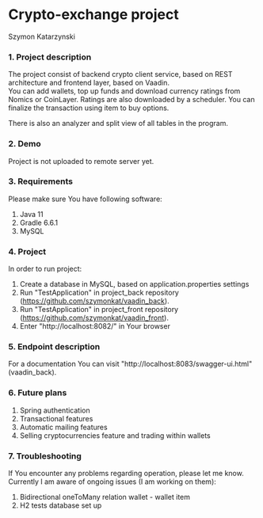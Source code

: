 # Crypto-exchange project
Szymon Katarzynski

### 1. Project description
The project consist of backend crypto client service, based on REST architecture and frontend layer,
based on Vaadin. <br>
You can add wallets, top up funds and download currency ratings from Nomics or CoinLayer. 
Ratings are also downloaded by a scheduler. You can finalize the transaction using item to buy options. <br>

There is also an analyzer and split view of all tables in the program. 

### 2. Demo
Project is not uploaded to remote server yet.

### 3. Requirements
Please make sure You have following software:
1) Java 11
2) Gradle 6.6.1
3) MySQL

### 4. Project
In order to run project: <br>
1) Create a database in MySQL, based on application.properties settings 
2) Run "TestApplication" in project_back repository (https://github.com/szymonkat/vaadin_back).
3) Run "TestApplication" in project_front repository (https://github.com/szymonkat/vaadin_front).
4) Enter "http://localhost:8082/" in Your browser

### 5. Endpoint description
For a documentation You can visit "http://localhost:8083/swagger-ui.html" (vaadin_back).

### 6. Future plans

1) Spring authentication
2) Transactional features
3) Automatic mailing features
4) Selling cryptocurrencies feature and trading within wallets

### 7. Troubleshooting
If You encounter any problems regarding operation, please let me know. 
<br>
Currently I am aware of ongoing issues (I am working on them):
1) Bidirectional oneToMany relation wallet - wallet item
2) H2 tests database set up